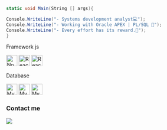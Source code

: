 <!-- Fontes-->
<link rel="preconnect" href="https://fonts.googleapis.com">
<link rel="preconnect" href="https://fonts.gstatic.com" crossorigin>
<link href="https://fonts.googleapis.com/css2?family=JetBrains+Mono:ital,wght@0,100..800;1,100..800&display=swap" rel="stylesheet">


```c#
static void Main(String [] args){

Console.WriteLine("- Systems development analyst💻");
Console.WriteLine("- Working with Oracle APEX | PL/SQL 💼");
Console.WriteLine("- Every effort has its reward.💎");
}
```

<!--
<div>
  <a href="https://github.com/senhorN">
  <img height="180em" src="https://github-readme-stats.vercel.app/api?username=senhorN&show_icons=true&theme=chartreuse-dark&include_all_commits=true&count_private=true"/>
  <img height="180em" src="https://github-readme-stats.vercel.app/api/top-langs/?username=senhorN&layout=compact&langs_count=7&theme=chartreuse-dark"/>   
</div>
-->

<p font-family: 'JetBrains Mono', monospace; >Framework js</p>
<div>
  <img src="https://img.shields.io/badge/Node.js-43853D?style=for-the-badge&logo=node.js&logoColor=white" alt="NodeJS" height="30" /> 
  <img src="https://img.shields.io/badge/React-20232A?style=for-the-badge&logo=react&logoColor=61DAFB" alt="React" height="30"/> 
  <img src="https://img.shields.io/badge/Next.js-000002?style=for-the-badge&logo=next.js&logoColor=61DAFB" alt="React" height="30"/> 

  
<!--   <img align="center"  height="30" width="40" src="https://raw.githubusercontent.com/devicons/devicon/master/icons/csharp/csharp-original.svg">
  <img align="center"  height="30" width="40" src="https://cdn.jsdelivr.net/gh/devicons/devicon/icons/dotnetcore/dotnetcore-original.svg">
  <img align="center"  height="30" width="40" src="https://cdn.jsdelivr.net/gh/devicons/devicon/icons/intellij/intellij-original.svg" />
  <img align="center"  height="30" width="40" src="https://cdn.jsdelivr.net/gh/devicons/devicon/icons/java/java-original-wordmark.svg" />  
  <img align="center"  height="30" width="40" src="https://cdn.jsdelivr.net/gh/devicons/devicon/icons/mysql/mysql-plain-wordmark.svg" /> 
  <img align="center"  height="30" width="40" src="https://cdn.jsdelivr.net/gh/devicons/devicon/icons/unity/unity-original-wordmark.svg" />         -->
</div>

<p font-family: 'JetBrains Mono', monospace; >Database</p>
<div> 
<img src="https://img.shields.io/badge/MySQL-1d01d6?style=for-the-badge&logo=mysql&logoColor=white" alt="MySQL" height="30"/>
<img src="https://img.shields.io/badge/Oracle-ff0000?style=for-the-badge&logo=oracle&logoColor=white" alt="MySQL" height="30"/>
<img src="https://img.shields.io/badge/sqlserver-ff8405?style=for-the-badge&logo=sqlserver&logoColor=white" alt="MySQL" height="30"/>
</div>
</div>

<h3 font-family: 'JetBrains Mono', monospace; >Contact me</h3>
<div> 
  <a href="https://www.linkedin.com/in/nicolas-carloto-2a935b2ba/" target="_blank"><img src="https://img.shields.io/badge/-LinkedIn-%230077B5?style=for-the-badge&logo=linkedin&logoColor=white" target="_blank"></a> 
</div>




































































































